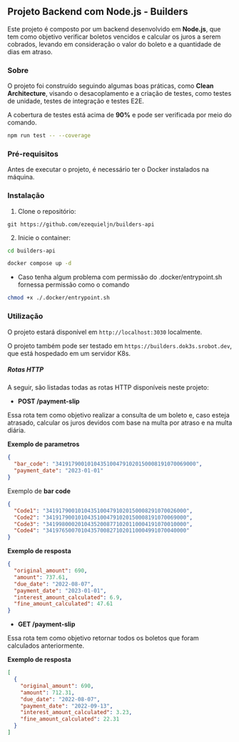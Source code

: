## Projeto Backend com Node.js - Builders

Este projeto é composto por um backend desenvolvido em **Node.js**, que tem como objetivo verificar boletos vencidos e calcular os juros a serem cobrados, levando em consideração o valor do boleto e a quantidade de dias em atraso.

### Sobre

O projeto foi construído seguindo algumas boas práticas, como **Clean Architecture**, visando o desacoplamento e a criação de testes, como testes de unidade, testes de integração e testes E2E.

A cobertura de testes está acima de **90%** e pode ser verificada por meio do comando.

```bash
npm run test -- --coverage
```

### Pré-requisitos

Antes de executar o projeto, é necessário ter o Docker instalados na máquina.

### Instalação

1. Clone o repositório:

```shell
git https://github.com/ezequieljn/builders-api
```

2. Inicie o container:

```bash
cd builders-api

docker compose up -d
```

- Caso tenha algum problema com permissão do .docker/entrypoint.sh fornessa permissão como o comando

```bash
chmod +x ./.docker/entrypoint.sh
```

### Utilização

O projeto estará disponível em `http://localhost:3030` localmente.

O projeto também pode ser testado em `https://builders.dok3s.srobot.dev`, que está hospedado em um servidor K8s.

##### Rotas HTTP

A seguir, são listadas todas as rotas HTTP disponíveis neste projeto:

- **POST /payment-slip**

Essa rota tem como objetivo realizar a consulta de um boleto e, caso esteja atrasado, calcular os juros devidos com base na multa por atraso e na multa diária.

**Exemplo de parametros**

```json
{
  "bar_code": "34191790010104351004791020150008191070069000",
  "payment_date": "2023-01-01"
}
```

Exemplo de **bar code**

```json
{
  "Code1": "34191790010104351004791020150008291070026000",
  "Code2": "34191790010104351004791020150008191070069000",
  "Code3": "34199800020104352008771020110004191070010000",
  "Code4": "34197650070104357008271020110004991070040000"
}
```

**Exemplo de resposta**

```json
{
  "original_amount": 690,
  "amount": 737.61,
  "due_date": "2022-08-07",
  "payment_date": "2023-01-01",
  "interest_amount_calculated": 6.9,
  "fine_amount_calculated": 47.61
}
```

- **GET /payment-slip**

Essa rota tem como objetivo retornar todos os boletos que foram calculados anteriormente.

**Exemplo de resposta**

```json
[
  {
    "original_amount": 690,
    "amount": 712.31,
    "due_date": "2022-08-07",
    "payment_date": "2022-09-13",
    "interest_amount_calculated": 3.23,
    "fine_amount_calculated": 22.31
  }
]
```

